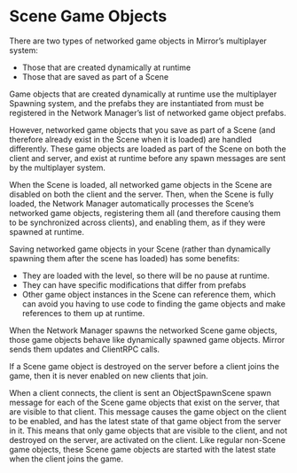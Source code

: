 # Scene Game Objects

There are two types of networked game objects in Mirror’s multiplayer system:
-   Those that are created dynamically at runtime
-   Those that are saved as part of a Scene

Game objects that are created dynamically at runtime use the multiplayer Spawning system, and the prefabs they are instantiated from must be registered in the Network Manager’s list of networked game object prefabs.

However, networked game objects that you save as part of a Scene (and therefore already exist in the Scene when it is loaded) are handled differently. These game objects are loaded as part of the Scene on both the client and server, and exist at runtime before any spawn messages are sent by the multiplayer system.

When the Scene is loaded, all networked game objects in the Scene are disabled on both the client and the server. Then, when the Scene is fully loaded, the Network Manager automatically processes the Scene’s networked game objects, registering them all (and therefore causing them to be synchronized across clients), and enabling them, as if they were spawned at runtime.

Saving networked game objects in your Scene (rather than dynamically spawning them after the scene has loaded) has some benefits:
-   They are loaded with the level, so there will be no pause at runtime.
-   They can have specific modifications that differ from prefabs
-   Other game object instances in the Scene can reference them, which can avoid you having to use code to finding the game objects and make references to them up at runtime.

When the Network Manager spawns the networked Scene game objects, those game objects behave like dynamically spawned game objects. Mirror sends them updates and ClientRPC calls.

If a Scene game object is destroyed on the server before a client joins the game, then it is never enabled on new clients that join.

When a client connects, the client is sent an ObjectSpawnScene spawn message for each of the Scene game objects that exist on the server, that are visible to that client. This message causes the game object on the client to be enabled, and has the latest state of that game object from the server in it. This means that only game objects that are visible to the client, and not destroyed on the server, are activated on the client. Like regular non-Scene game objects, these Scene game objects are started with the latest state when the client joins the game.
